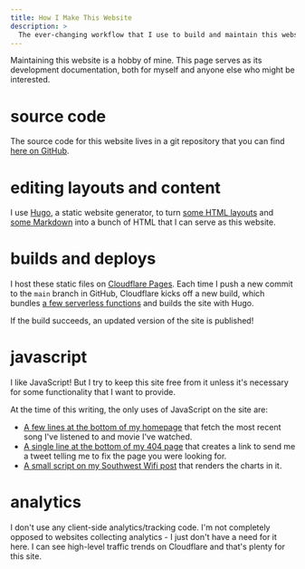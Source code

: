 ```yaml
---
title: How I Make This Website
description: >
  The ever-changing workflow that I use to build and maintain this website.
---
```


Maintaining this website is a hobby of mine.
This page serves as its development documentation,
both for myself and anyone else who might be interested.

# source code

The source code for this website lives in a git repository that you can find
[here on GitHub](https://github.com/jamesbvaughan/jamesbvaughan.com).

# editing layouts and content

I use [Hugo](https://gohugo.io), a static website generator, to turn
[some HTML layouts](https://github.com/jamesbvaughan/jamesbvaughan.com/tree/main/layouts)
and [some Markdown](https://github.com/jamesbvaughan/jamesbvaughan.com/tree/main/content)
into a bunch of HTML that I can serve as this website.

# builds and deploys

I host these static files on [Cloudflare Pages](https://pages.cloudflare.com/).
Each time I push a new commit to the `main` branch in GitHub, Cloudflare kicks
off a new build, which bundles
[a few serverless functions](https://github.com/jamesbvaughan/jamesbvaughan.com/tree/main/functions)
and builds the site with Hugo.

If the build succeeds, an updated version of the site is published!

# javascript

I like JavaScript! But I try to keep this site free from it unless it's
necessary for some functionality that I want to provide.

At the time of this writing, the only uses of JavaScript on the site are:

- [A few lines at the bottom of my homepage](https://raw.githubusercontent.com/jamesbvaughan/jamesbvaughan.com/main/content/_index.md)
  that fetch the most recent song I've listened to and movie I've watched.
- [A single line at the bottom of my 404 page](https://github.com/jamesbvaughan/jamesbvaughan.com/blob/main/layouts/404.html#L19)
  that creates a link to send me a tweet telling me to fix the page you were
  looking for.
- [A small script on my Southwest Wifi post](https://github.com/jamesbvaughan/jamesbvaughan.com/blob/main/content/posts/southwest-wifi/charts.js)
  that renders the charts in it.

# analytics

I don't use any client-side analytics/tracking code.
I'm not completely opposed to websites collecting analytics - I just don't have
a need for it here.
I can see high-level traffic trends on Cloudflare and that's plenty for this
site.
